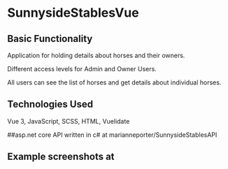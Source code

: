 # SunnysideStablesVue

## Basic Functionality

Application for holding details about horses and their owners.

Different access levels for Admin and Owner Users.

All users can see the list of horses and get details about individual horses.

## Technologies Used

Vue 3, JavaScript, SCSS, HTML, Vuelidate

##asp.net core API written in c# at marianneporter/SunnysideStablesAPI







## Example screenshots at
